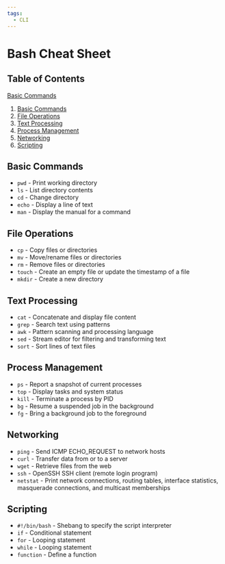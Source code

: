 ```yaml
---
tags:
  - CLI
---
```


# Bash Cheat Sheet

## Table of Contents
[Basic Commands](#Basic%20Commands)
1. [Basic Commands](#Basic%20Commands)
2. [File Operations](#File%20Operations)
3. [Text Processing](#Text%20Processing)
4. [Process Management](#Process%20Management)
5. [Networking](#networking)
6. [Scripting](#scripting)

## Basic Commands
- `pwd` - Print working directory
- `ls` - List directory contents
- `cd` - Change directory
- `echo` - Display a line of text
- `man` - Display the manual for a command

## File Operations
- `cp` - Copy files or directories
- `mv` - Move/rename files or directories
- `rm` - Remove files or directories
- `touch` - Create an empty file or update the timestamp of a file
- `mkdir` - Create a new directory

## Text Processing
- `cat` - Concatenate and display file content
- `grep` - Search text using patterns
- `awk` - Pattern scanning and processing language
- `sed` - Stream editor for filtering and transforming text
- `sort` - Sort lines of text files

## Process Management
- `ps` - Report a snapshot of current processes
- `top` - Display tasks and system status
- `kill` - Terminate a process by PID
- `bg` - Resume a suspended job in the background
- `fg` - Bring a background job to the foreground

## Networking
- `ping` - Send ICMP ECHO_REQUEST to network hosts
- `curl` - Transfer data from or to a server
- `wget` - Retrieve files from the web
- `ssh` - OpenSSH SSH client (remote login program)
- `netstat` - Print network connections, routing tables, interface statistics, masquerade connections, and multicast memberships

## Scripting
- `#!/bin/bash` - Shebang to specify the script interpreter
- `if` - Conditional statement
- `for` - Looping statement
- `while` - Looping statement
- `function` - Define a function
